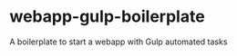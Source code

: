 webapp-gulp-boilerplate
=======================

A boilerplate to start a webapp with Gulp automated tasks
